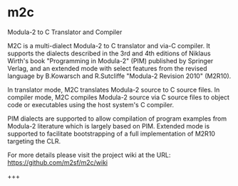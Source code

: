 # m2c
Modula-2 to C Translator and Compiler

M2C is a multi-dialect Modula-2 to C translator and via-C compiler. It supports the dialects described in the 3rd and 4th editions of Niklaus Wirth's book "Programming in Modula-2" (PIM) published by Springer Verlag, and an extended mode with select features from the revised language by B.Kowarsch and R.Sutcliffe "Modula-2 Revision 2010" (M2R10).

In translator mode, M2C translates Modula-2 source to C source files. In compiler mode, M2C compiles Modula-2 source via C source files to object code or executables using the host system's C compiler.

PIM dialects are supported to allow compilation of program examples from Modula-2 literature which is largely based on PIM. Extended mode is supported to facilitate bootstrapping of a full implementation of M2R10 targeting the CLR.

For more details please visit the project wiki at the URL:
https://github.com/m2sf/m2c/wiki

+++

